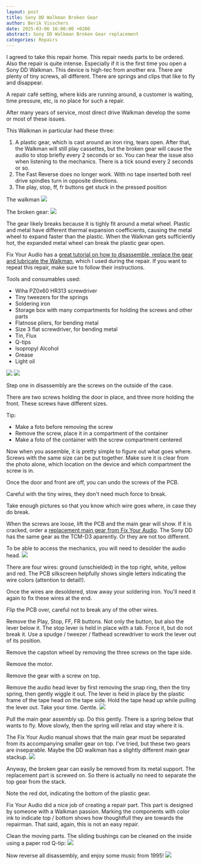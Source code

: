 ```yaml
---
layout: post
title: Sony DD Walkman Broken Gear
author: Berik Visschers
date: 2025-03-06 16:00:00 +0200
abstract: Sony DD Walkman Broken Gear replacement
categories: Repairs
---
```


I agreed to take this repair home. This repair needs parts to be ordered. Also the repair is quite intense.
Especially if it is the first time you open a Sony DD Walkman. This device is high-tec from another era.
There are plenty of tiny screws, all different. There are springs and clips that like to fly and disappear.

A repair café setting, where kids are running around, a customer is waiting, time pressure, etc, is no place
for such a repair.

After many years of service, most direct drive Walkman develop the some or most of these issues.

This Walkman in particular had these three:

1. A plastic gear, which is cast around an iron ring, tears open.
   After that, the Walkman will still play cassettes, but the broken gear will cause
the audio to stop briefly every 2 seconds or so.
   You can hear the issue also when listening to the mechanics. There is a tick sound
every 2 seconds or so.
2. The Fast Reverse does no longer work. With no tape inserted both reel drive spindles turn in opposite
   directions.
3. The play, stop, ff, fr buttons get stuck in the pressed position

The walkman
<img src="/assets/img/repairs/sony_walkman/walkman_front.jpg" />

The broken gear:
<img src="/assets/img/repairs/sony_walkman/walkman_broken_gear.jpg" />

The gear likely breaks because it is tighly fit around a metal wheel. Plastic and metal have different thermal expansion coefficients,
causing the metal wheel to expand faster than the plastic. When the Walkman gets sufficiently hot, the expanded metal wheel can break the plastic gear open.

Fix Your Audio has a [great tutorial on how to disassemble, replace the gear and lubricate the Walkman](https://fixyouraudio.com/tutorials/sony-dd-series-step-by-step-repair-guide-for-dummies/),
which I used during the repair. If you want to repeat this repair, make sure to follow their instructions.

Tools and consumables used:

* Wiha PZ0x60 HR313 screwdriver
* Tiny tweezers for the springs
* Soldering iron
* Storage box with many compartments for holding the screws and other parts
* Flatnose pliers, for bending metal
* Size 3 flat screwdriver, for bending metal
* Tin, Flux
* Q-tips
* Isopropyl Alcohol
* Grease
* Light oil

<img src="/assets/img/repairs/sony_walkman/PZ0x60_HR313_screwdriver.jpg" />
<img src="/assets/img/repairs/sony_walkman/walkman_partbox.jpg" />

Step one in disassembly are the screws on the outside of the case.

There are two screws holding the door in place, and three more holding the front.
These screws have different sizes.

Tip:

* Make a foto before removing the screw
* Remove the screw, place it in a compartment of the container
* Make a foto of the container with the screw compartment centered

Now when you assemble, it is pretty simple to figure out what goes where.
Screws with the same size can be put together. Make sure it is clear from the
photo alone, which location on the device and which compartment the screw is in.

Once the door and front are off, you can undo the screws of the PCB.

Careful with the tiny wires, they don't need much force to break.

Take enough pictures so that you know which wire goes where, in case they do break.

When the screws are loose, lift the PCB and the main gear will show. If it is cracked, order a [replacement main gear from Fix Your Audio](https://fixyouraudio.com/product/sony-tcm-d3-walkman-new-center-gear-repair-kit/).
The Sony DD has the same gear as the TCM-D3 aparently. Or they are not too different.

To be able to access the mechanics, you will need to desolder the audio head.
<img src="/assets/img/repairs/sony_walkman/walkman_audio_head.jpg" />

There are four wires: ground (unschielded) in the top right, white, yellow and red.
The PCB silkscreen helpfully shows single letters indicating the wire colors (attention to detail!).

Once the wires are desoldered, stow away your soldering iron. You'll need it again to fix these wires at the end.

Flip the PCB over, careful not to break any of the other wires.

Remove the Play, Stop, FF, FR buttons. Not only the button, but also the lever below it.
The stop lever is held in place with a tab. Force it, but do not break it. Use a spudge / tweezer / flathead screwdriver
to work the lever out of its position.

Remove the capston wheel by removing the three screws on the tape side.

Remove the motor.

Remove the gear with a screw on top.

Remove the audio head lever by first removing the snap ring, then the tiny spring, then gently wiggle it out.
The lever is held in place by the plastic frame of the tape head on the tape side. Hold the tape head up
while pulling the lever out. Take your time. Gentle.
<img src="/assets/img/repairs/sony_walkman/walkman_audio_head_lever.jpg" />

Pull the main gear assembly up. Do this gently. There is a spring below that wants to fly.
Move slowly, then the spring will relax and stay where it is.

The Fix Your Audio manual shows that the main gear must be separated from its accompanying smaller gear on top.
I've tried, but these two gears are inseparable. Maybe the DD walkman has a slightly different main gear stackup.
<img src="/assets/img/repairs/sony_walkman/replacement_main_gear.jpg" />

Anyway, the broken gear can easily be removed from its metal support. The replacement part is screwed on.
So there is actually no need to separate the top gear from the stack.

Note the red dot, indicating the bottom of the plastic gear.

Fix Your Audio did a nice job of creating a repair part. This part is designed by someone with a Walkman passion.
Marking the components with color ink to indicate top / bottom shows how thoughtfull they are towards the repairman.
That said, again, this is not an easy repair.

Clean the moving parts. The sliding bushings can be cleaned on the inside using a paper rod Q-tip:
<img src="/assets/img/repairs/sony_walkman/walkman_clean.jpg" />

Now reverse all disassembly, and enjoy some music from 1995!
<img src="/assets/img/repairs/sony_walkman/walkman_music.jpg" />
